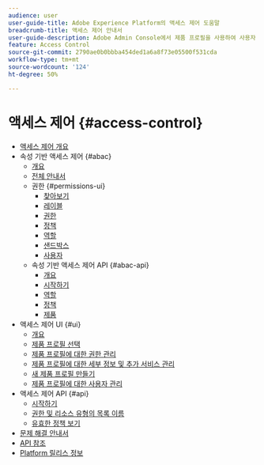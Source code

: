```yaml
---
audience: user
user-guide-title: Adobe Experience Platform의 액세스 제어 도움말
breadcrumb-title: 액세스 제어 안내서
user-guide-description: Adobe Admin Console에서 제품 프로필을 사용하여 사용자 권한을 관리할 수 있습니다. 제품 및 샌드박스에 사용자를 할당하는 방법을 알아봅니다.
feature: Access Control
source-git-commit: 2790ae0b0bbba454ded1a6a8f73e05500f531cda
workflow-type: tm+mt
source-wordcount: '124'
ht-degree: 50%

---
```



# 액세스 제어 {#access-control}

* [액세스 제어 개요](home.md)
* 속성 기반 액세스 제어 {#abac}
   * [개요](abac/overview.md)
   * [전체 안내서](abac/end-to-end-guide.md)
   * 권한 {#permissions-ui}
      * [찾아보기](abac/ui/browse.md)
      * [레이블](abac/ui/labels.md)
      * [권한](abac/ui/permissions.md)
      * [정책](abac/ui/policies.md)
      * [역할](abac/ui/roles.md)
      * [샌드박스](abac/ui/sandboxes.md)
      * [사용자](abac/ui/users.md)
   * 속성 기반 액세스 제어 API {#abac-api}
      * [개요](abac/api/overview.md)
      * [시작하기](abac/api/getting-started.md)
      * [역할](abac/api/roles.md)
      * [정책](abac/api/policies.md)
      * [제품](abac/api/products.md)
* 액세스 제어 UI {#ui}
   * [개요](ui/overview.md)
   * [제품 프로필 선택](ui/browse.md)
   * [제품 프로필에 대한 권한 관리](ui/permissions.md)
   * [제품 프로필에 대한 세부 정보 및 추가 서비스 관리](ui/details-and-services.md)
   * [새 제품 프로필 만들기](ui/create-profile.md)
   * [제품 프로필에 대한 사용자 관리](ui/users.md)
* 액세스 제어 API {#api}
   * [시작하기](api/getting-started.md)
   * [권한 및 리소스 유형의 목록 이름](api/permissions-and-resource-types.md)
   * [유효한 정책 보기](api/effective-policies.md)
* [문제 해결 안내서](troubleshooting-guide.md)
* [API 참조](https://www.adobe.io/experience-platform-apis/references/access-control/)
* [Platform 릴리스 정보](https://www.adobe.com/go/platform-release-notes_kr)